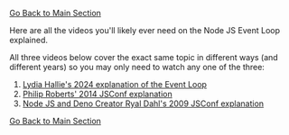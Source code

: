 [Go Back to Main Section](./README.md)
<br>

Here are all the videos you'll likely ever need on the Node JS Event Loop explained.

All three videos below cover the exact same topic in different ways (and different years) so you may only need to watch any one of the three:

1. [Lydia Hallie's 2024 explanation of the Event Loop](https://www.youtube.com/watch?v=eiC58R16hb8)
2. [Philip Roberts' 2014 JSConf explanation](https://www.youtube.com/watch?v=8aGhZQkoFbQ)
3. [Node JS and Deno Creator Ryal Dahl's 2009 JSConf explanation](https://www.youtube.com/watch?v=YVvQhZbCb6c)


[Go Back to Main Section](./README.md)


